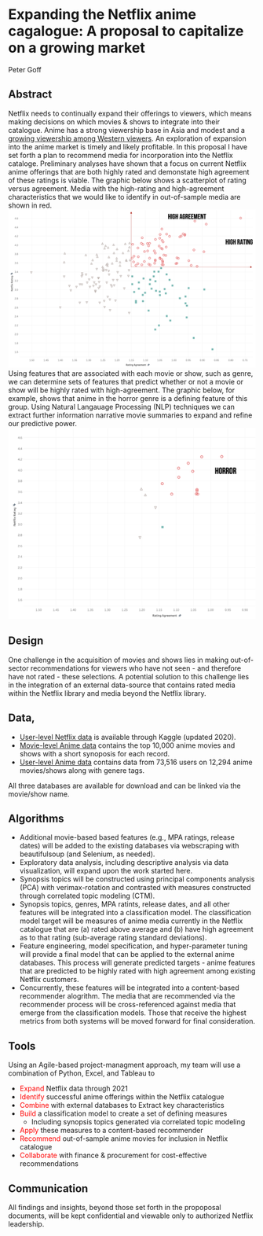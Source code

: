 # Expanding the Netflix anime cagalogue: A proposal to capitalize on a growing market
Peter Goff

## Abstract
Netflix needs to continually expand their offerings to viewers, which means making decisions on which movies & shows to integrate into their catalogue. Anime has a strong viewership base in Asia and modest and a
[growing viewership among Western viewers](https://www.grandviewresearch.com/industry-analysis/anime-market). An exploration of expansion into the anime market is timely and likely profitable. In this proposal I have set forth a plan to recommend media for incorporation into the Netflix cataloge. Preliminary analyses have shown that a focus on current Netflix anime offerings that are both highly rated and demonstate high agreement of these ratings is viable. The graphic below shows a scatterplot of rating versus agreement. Media with the high-rating and high-agreement characteristics that we would like to identify in out-of-sample media are shown in red.
![fig 1](Ratings.png)
Using features that are associated with each movie or show, such as genre, we can determine sets of features that predict whether or not a movie or show will be highly rated with high-agreement. The graphic below, for example, shows that anime in the horror genre is a defining feature of this group. Using Natural Langauage Processing (NLP) techniques we can extract further information narrative movie summaries to expand and refine our predictive power.
![fig 2](Horror.png)

## Design
One challenge in the acquisition of movies and shows lies in making out-of-sector recommendations for viewers who have not seen - and therefore have not rated - these selections. A potential solution to this challenge lies in the integration of an external data-source that contains rated media within the Netflix library and media beyond the Netflix library.

## Data,
* [User-level Netflix data](https://www.kaggle.com/netflix-inc/netflix-prize-data) is available through Kaggle (updated 2020).
* [Movie-level Anime data](https://www.kaggle.com/thomaskonstantin/top-10000-anime-movies-ovas-and-tvshows) contains the top 10,000 anime movies and shows with a short synoposis for each record. 
* [User-level Anime data](https://www.kaggle.com/CooperUnion/anime-recommendations-database) contains data from 73,516 users on 12,294 anime movies/shows along with genere tags.

All three databases are available for download and can be linked via the movie/show name.

## Algorithms
* Additional movie-based based features (e.g., MPA ratings, release dates) will be added to the existing databases via webscraping with beautifulsoup (and Selenium, as needed). 
* Exploratory data analysis, including descriptive analysis via data visualization, will expand upon the work started here. 
* Synopsis topics will be constructed using principal components analysis (PCA) with verimax-rotation and contrasted with measures constructed through correlated topic modeling (CTM).
* Synopsis topics, genres, MPA ratints, release dates, and all other features will be integrated into a classification model. The classification model target will be measures of anime media currently in the Netflix catalogue that are (a) rated above average and (b) have high agreement as to that rating (sub-average rating standard deviations). 
* Feature engineering, model specification, and hyper-parameter tuning will provide a final model that can be applied to the external anime databases. This process will generate predicted targets - anime features that are predicted to be highly rated with high agreement among existing Netflix customers. 
* Concurrently, these features will be integrated into a content-based recommender alogrithm. The media that are recommended via the recommender process will be cross-referenced against media that emerge from the classification models. Those that receive the highest metrics from both systems will be moved forward for final consideration.

## Tools
Using an Agile-based project-managment approach, my team will use a combination of Python, Excel, and Tableau to 
* <font color=red> Expand </font>  Netflix data through 2021
* <font color=red> Identify </font>  successful anime offerings within the Netflix catalogue
* <font color=red> Combine </font>  with external databases to Extract key characteristics
* <font color=red> Build </font>  a classification model to create a set of defining measures
    * Including synopsis topics generated via correlated topic modeling
* <font color=red> Apply </font>  these measures to a content-based recommender
* <font color=red> Recommend </font>  out-of-sample anime movies for inclusion in Netflix catalogue
* <font color=red> Collaborate </font>  with finance & procurement for cost-effective recommendations

## Communication
All findings and insights, beyond those set forth in the propoposal documents, will be kept confidential and viewable only to authorized Netflix leadership.